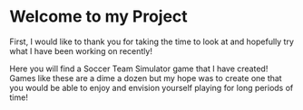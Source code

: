 # Welcome to my Project
First, I would like to thank you for taking the time to look at and hopefully try what I have been working on recently!

Here you will find a Soccer Team Simulator game that I have created!
Games like these are a dime a dozen but my hope was to create one that you would be able to enjoy and envision yourself playing for long periods of time!
